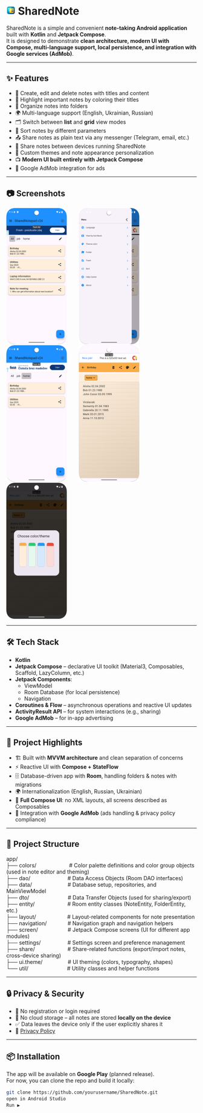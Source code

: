 # <img src="screenshots/icon.png" width="24" alt="SharedNote icon" /> SharedNote

SharedNote is a simple and convenient **note-taking Android application** built with **Kotlin** and **Jetpack Compose**.  
It is designed to demonstrate **clean architecture, modern UI with Compose, multi-language support, local persistence, and integration with Google services (AdMob)**.

---

## ✨ Features

- 📝 Create, edit and delete notes with titles and content
- 🎨 Highlight important notes by coloring their titles
- 📂 Organize notes into folders
- 🌍 Multi-language support (English, Ukrainian, Russian)
- 🗂 Switch between **list** and **grid** view modes
- 🔀 Sort notes by different parameters
- 📤 Share notes as plain text via any messenger (Telegram, email, etc.)
- 🔄 Share notes between devices running SharedNote
- 🎨 Custom themes and note appearance personalization
- 📺 **Modern UI built entirely with Jetpack Compose**
- 📢 Google AdMob integration for ads

---

## 📷 Screenshots

<img src="screenshots/screenshot_01.png" width="160" alt="Children screen" />&nbsp;&nbsp;&nbsp;&nbsp;&nbsp;&nbsp;&nbsp;&nbsp;<img src="screenshots/screenshot_02.png" width="160" alt="Sickness screen" />&nbsp;&nbsp;&nbsp;&nbsp;&nbsp;&nbsp;&nbsp;&nbsp;<img src="screenshots/screenshot_03.png" width="160" alt="Daily routine screen" />&nbsp;&nbsp;&nbsp;&nbsp;&nbsp;&nbsp;&nbsp;&nbsp;<img src="screenshots/screenshot_04.png" width="160" alt="Statistic screen" />&nbsp;&nbsp;&nbsp;&nbsp;&nbsp;&nbsp;&nbsp;&nbsp;<img src="screenshots/screenshot_05.png" width="160" alt="Statistic screen" />

---

## 🛠 Tech Stack

- **Kotlin**
- **Jetpack Compose** – declarative UI toolkit (Material3, Composables, Scaffold, LazyColumn, etc.)
- **Jetpack Components**:
  - ViewModel
  - Room Database (for local persistence)
  - Navigation
- **Coroutines & Flow** – asynchronous operations and reactive UI updates
- **ActivityResult API** – for system interactions (e.g., sharing)
- **Google AdMob** – for in-app advertising

---

## 📁 Project Highlights

- 🏗 Built with **MVVM architecture** and clean separation of concerns
- ⚡ Reactive UI with **Compose + StateFlow**
- 🗄 Database-driven app with **Room**, handling folders & notes with migrations
- 🌍 Internationalization (English, Russian, Ukrainian)
- 🎨 **Full Compose UI**: no XML layouts, all screens described as Composables
- 📢 Integration with **Google AdMob** (ads handling & privacy policy compliance)

---

## 📁 Project Structure

app/  
├── colors/ &nbsp;&nbsp;&nbsp;&nbsp;&nbsp;&nbsp;&nbsp;&nbsp;&nbsp;&nbsp;&nbsp;&nbsp;&nbsp;&nbsp;&nbsp;&nbsp; &nbsp;&nbsp;&nbsp; # Color palette definitions and color group objects (used in note editor and theming)<br>
├── dao/ &nbsp;&nbsp;&nbsp;&nbsp;&nbsp;&nbsp;&nbsp;&nbsp;&nbsp;&nbsp;&nbsp;&nbsp;&nbsp;&nbsp;&nbsp;&nbsp;&nbsp;&nbsp;&nbsp;&nbsp;&nbsp;&nbsp;&nbsp; # Data Access Objects (Room DAO interfaces)<br>
├── data/ &nbsp;&nbsp;&nbsp;&nbsp;&nbsp;&nbsp;&nbsp;&nbsp;&nbsp;&nbsp;&nbsp;&nbsp;&nbsp;&nbsp;&nbsp;&nbsp;&nbsp;&nbsp;&nbsp;&nbsp;&nbsp;&nbsp; # Database setup, repositories, and MainViewModel<br>
├── dto/ &nbsp;&nbsp;&nbsp;&nbsp;&nbsp;&nbsp;&nbsp;&nbsp;&nbsp;&nbsp;&nbsp;&nbsp;&nbsp;&nbsp;&nbsp;&nbsp;&nbsp;&nbsp;&nbsp;&nbsp;&nbsp;&nbsp;&nbsp;&nbsp; # Data Transfer Objects (used for sharing/export)<br>
├── entity/ &nbsp;&nbsp;&nbsp;&nbsp;&nbsp;&nbsp;&nbsp;&nbsp;&nbsp;&nbsp;&nbsp;&nbsp;&nbsp;&nbsp;&nbsp;&nbsp;&nbsp;&nbsp;&nbsp;&nbsp; # Room entity classes (NoteEntity, FolderEntity, etc.)<br>
├── layout/ &nbsp;&nbsp;&nbsp;&nbsp;&nbsp;&nbsp;&nbsp;&nbsp;&nbsp;&nbsp;&nbsp;&nbsp;&nbsp;&nbsp;&nbsp;&nbsp;&nbsp;&nbsp;&nbsp; # Layout-related components for note presentation<br>
├── navigation/ &nbsp;&nbsp;&nbsp;&nbsp;&nbsp;&nbsp;&nbsp;&nbsp;&nbsp;&nbsp;&nbsp;&nbsp; # Navigation graph and navigation helpers<br>
├── screen/ &nbsp;&nbsp;&nbsp;&nbsp;&nbsp;&nbsp;&nbsp;&nbsp;&nbsp;&nbsp;&nbsp;&nbsp;&nbsp;&nbsp;&nbsp;&nbsp;&nbsp;&nbsp; # Jetpack Compose screens (UI for different app modules)<br>
├── settings/ &nbsp;&nbsp;&nbsp;&nbsp;&nbsp;&nbsp;&nbsp;&nbsp;&nbsp;&nbsp;&nbsp;&nbsp;&nbsp;&nbsp;&nbsp;&nbsp; # Settings screen and preference management<br>
├── share/ &nbsp;&nbsp;&nbsp;&nbsp;&nbsp;&nbsp;&nbsp;&nbsp;&nbsp;&nbsp;&nbsp;&nbsp;&nbsp;&nbsp;&nbsp;&nbsp;&nbsp;&nbsp;&nbsp;&nbsp; # Share-related functions (export/import notes, cross-device sharing)<br>
├── ui.theme/ &nbsp;&nbsp;&nbsp;&nbsp;&nbsp;&nbsp;&nbsp;&nbsp;&nbsp;&nbsp;&nbsp;&nbsp;&nbsp;&nbsp;&nbsp; # UI theming (colors, typography, shapes)<br>
└── util/ &nbsp;&nbsp;&nbsp;&nbsp;&nbsp;&nbsp;&nbsp;&nbsp;&nbsp;&nbsp;&nbsp;&nbsp;&nbsp;&nbsp;&nbsp;&nbsp;&nbsp;&nbsp;&nbsp;&nbsp;&nbsp;&nbsp;&nbsp;&nbsp; # Utility classes and helper functions<br>

---

## 🔒 Privacy & Security

- 🚫 No registration or login required
- 🚫 No cloud storage – all notes are stored **locally on the device**
- ✅ Data leaves the device only if the user explicitly shares it
- 📢 [Privacy Policy](https://maksimtest.github.io/SharedNotebook/privacy-policy.html)

---

## 📦 Installation

The app will be available on **Google Play** (planned release).  
For now, you can clone the repo and build it locally:

```bash
git clone https://github.com/yourusername/SharedNote.git
open in Android Studio
Run ▶️
```

